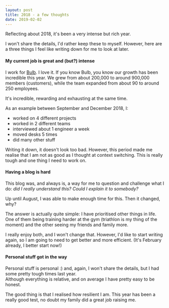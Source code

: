 ```yaml
---
layout: post
title: 2018 - a few thoughts
date: 2019-02-02
---
```


Reflecting about 2018, it's been a very intense but rich year.

I won't share the details, I'd rather keep these to myself.
However, here are a three things I feel like writing down for me to look at later.


#### My current job is great and (but?) intense

I work for [Bulb](www.bulb.co.uk). I love it. If you know Bulb, you know our growth has been incredible this year. We grew from about 200,000 to around 900,000 members (customers), while the team expanded from about 90 to around 250 employees.

It's incredible, rewarding and exhausting at the same time.

As an example between September and December 2018, I:
* worked on 4 different projects
* worked in 2 different teams
* interviewed about 1 engineer a week
* moved desks 5 times
* did many other stuff

Writing it down, it doesn't look too bad. However, this period made me realise that I am not as good as I thought at context switching. This is really tough and one thing I need to work on.


#### Having a blog is hard

This blog was, and always is, a way for me to question and challenge what I do: _did I really understand this? Could I explain it to somebody?_

Up until August, I was able to make enough time for this. Then it changed, why?

The answer is actually quite simple: I have prioritised other things in life. One of them being training harder at the gym (triathlon is my thing of the moment) and the other seeing my friends and family more.

I really enjoy both, and I won't change that. However, I'd like to start writing again, so I am going to need to get better and more efficient. (It's February already, I better start now!)



#### Personal stuff got in the way

Personal stuff is personal :) and, again, I won't share the details, but I had some pretty tough times last year.
<br/>
Although everything is relative, and on average I have pretty easy to be honest.

The good thing is that I realised how resilient I am. This year has been a really good test, no doubt my family did a great job raising me.
